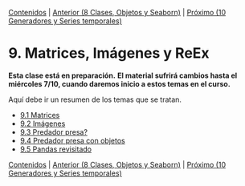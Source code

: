 [Contenidos](../Contenidos.md) \| [Anterior (8 Clases, Objetos y Seaborn)](../08_OOP_RL/00_Resumen.md) \| [Próximo (10 Generadores y Series temporales)](../10_Generadores_y_Series/00_Resumen.md)

# 9. Matrices, Imágenes y ReEx
**Esta clase está en preparación.**
**El material sufrirá cambios hasta el miércoles 7/10, cuando daremos inicio a estos temas en el curso.**

Aquí debe ir un resumen de los temas que se tratan.


* [9.1 Matrices](01_Matrices.md)
* [9.2 Imágenes](02_Imagenes.md)
* [9.3 Predador presa?](03_SimulaciónBidimensional.md)
* [9.4 Predador presa con objetos](04_Cierre_Objetos.md)
* [9.5 Pandas revisitado](05_Pandas2.md)


[Contenidos](../Contenidos.md) \| [Anterior (8 Clases, Objetos y Seaborn)](../08_OOP_RL/00_Resumen.md) \| [Próximo (10 Generadores y Series temporales)](../10_Generadores_y_Series/00_Resumen.md)
